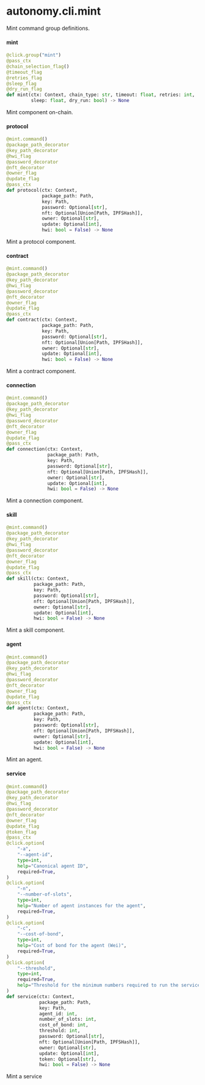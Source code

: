 <a id="autonomy.cli.mint"></a>

# autonomy.cli.mint

Mint command group definitions.

<a id="autonomy.cli.mint.mint"></a>

#### mint

```python
@click.group("mint")
@pass_ctx
@chain_selection_flag()
@timeout_flag
@retries_flag
@sleep_flag
@dry_run_flag
def mint(ctx: Context, chain_type: str, timeout: float, retries: int,
         sleep: float, dry_run: bool) -> None
```

Mint component on-chain.

<a id="autonomy.cli.mint.protocol"></a>

#### protocol

```python
@mint.command()
@package_path_decorator
@key_path_decorator
@hwi_flag
@password_decorator
@nft_decorator
@owner_flag
@update_flag
@pass_ctx
def protocol(ctx: Context,
             package_path: Path,
             key: Path,
             password: Optional[str],
             nft: Optional[Union[Path, IPFSHash]],
             owner: Optional[str],
             update: Optional[int],
             hwi: bool = False) -> None
```

Mint a protocol component.

<a id="autonomy.cli.mint.contract"></a>

#### contract

```python
@mint.command()
@package_path_decorator
@key_path_decorator
@hwi_flag
@password_decorator
@nft_decorator
@owner_flag
@update_flag
@pass_ctx
def contract(ctx: Context,
             package_path: Path,
             key: Path,
             password: Optional[str],
             nft: Optional[Union[Path, IPFSHash]],
             owner: Optional[str],
             update: Optional[int],
             hwi: bool = False) -> None
```

Mint a contract component.

<a id="autonomy.cli.mint.connection"></a>

#### connection

```python
@mint.command()
@package_path_decorator
@key_path_decorator
@hwi_flag
@password_decorator
@nft_decorator
@owner_flag
@update_flag
@pass_ctx
def connection(ctx: Context,
               package_path: Path,
               key: Path,
               password: Optional[str],
               nft: Optional[Union[Path, IPFSHash]],
               owner: Optional[str],
               update: Optional[int],
               hwi: bool = False) -> None
```

Mint a connection component.

<a id="autonomy.cli.mint.skill"></a>

#### skill

```python
@mint.command()
@package_path_decorator
@key_path_decorator
@hwi_flag
@password_decorator
@nft_decorator
@owner_flag
@update_flag
@pass_ctx
def skill(ctx: Context,
          package_path: Path,
          key: Path,
          password: Optional[str],
          nft: Optional[Union[Path, IPFSHash]],
          owner: Optional[str],
          update: Optional[int],
          hwi: bool = False) -> None
```

Mint a skill component.

<a id="autonomy.cli.mint.agent"></a>

#### agent

```python
@mint.command()
@package_path_decorator
@key_path_decorator
@hwi_flag
@password_decorator
@nft_decorator
@owner_flag
@update_flag
@pass_ctx
def agent(ctx: Context,
          package_path: Path,
          key: Path,
          password: Optional[str],
          nft: Optional[Union[Path, IPFSHash]],
          owner: Optional[str],
          update: Optional[int],
          hwi: bool = False) -> None
```

Mint an agent.

<a id="autonomy.cli.mint.service"></a>

#### service

```python
@mint.command()
@package_path_decorator
@key_path_decorator
@hwi_flag
@password_decorator
@nft_decorator
@owner_flag
@update_flag
@token_flag
@pass_ctx
@click.option(
    "-a",
    "--agent-id",
    type=int,
    help="Canonical agent ID",
    required=True,
)
@click.option(
    "-n",
    "--number-of-slots",
    type=int,
    help="Number of agent instances for the agent",
    required=True,
)
@click.option(
    "-c",
    "--cost-of-bond",
    type=int,
    help="Cost of bond for the agent (Wei)",
    required=True,
)
@click.option(
    "--threshold",
    type=int,
    required=True,
    help="Threshold for the minimum numbers required to run the service",
)
def service(ctx: Context,
            package_path: Path,
            key: Path,
            agent_id: int,
            number_of_slots: int,
            cost_of_bond: int,
            threshold: int,
            password: Optional[str],
            nft: Optional[Union[Path, IPFSHash]],
            owner: Optional[str],
            update: Optional[int],
            token: Optional[str],
            hwi: bool = False) -> None
```

Mint a service

